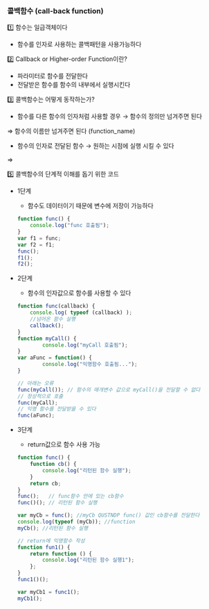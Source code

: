 ### 콜백함수 (call-back function)

1️⃣ 함수는 일급객체이다

- 함수를 인자로 사용하는 콜백패턴을 사용가능하다

2️⃣ Callback or Higher-order Function이란?

- 파라미터로 함수를 전달한다
- 전달받은 함수를 함수의 내부에서 실행시킨다

3️⃣ 콜백함수는 어떻게 동작하는가?

- 함수를 다른 함수의 인자처럼 사용할 경우 → 함수의 정의만 넘겨주면 된다

⇒ 함수의 이름만 넘겨주면 된다 (function_name)

- 함수의 인자로 전달된 함수 → 원하는 시점에 실행 시킬 수 있다

⇒ 

5️⃣ 콜백함수의 단계적 이해를 돕기 위한 코드

- 1단계
    - 함수도 데이터이기 때문에 변수에 저장이 가능하다

    ```jsx
    function func() {
    	console.log("func 호출됨");
    }
    var f1 = func;
    var f2 = f1;
    func();
    f1();
    f2();
    ```

- 2단계
    - 함수의 인자값으로 함수를 사용할 수 있다

    ```jsx
    function func(callback) {
    	console.log( typeof (callback) );
    	//넘어온 함수 실행
    	callback();
    }
    function myCall() {
    		console.log("myCall 호출됨");
    }
    var aFunc = function() {
    		console.log("익명함수 호출됨...");
    }

    // 아래는 오류
    func(myCall()); // 함수의 매개변수 값으로 myCall()을 전달할 수 없다
    // 정상적으로 호출
    func(myCall);
    // 익명 함수를 전달받을 수 있다
    func(aFunc);
    ```

- 3단계
    - return값으로 함수 사용 가능

    ```jsx
    function func() {
    	function cb() {
    		console.log("리턴된 함수 실행");
    	}
    	return cb;
    }
    func();   // func함수 안에 있는 cb함수
    func()(); // 리턴된 함수 실행

    var myCb = func(); //myCb QUSTNDP func() 값인 cb함수를 전달한다
    console.log(typeof (myCb)); //function
    myCb(); //리턴된 함수 실행

    // return에 익명함수 작성
    function fun1() {
    	return function () {
    		console.log("리턴된 함수 실행1");
    	};
    }
    func1()();

    var myCb1 = func1();
    myCb1();
    ```
